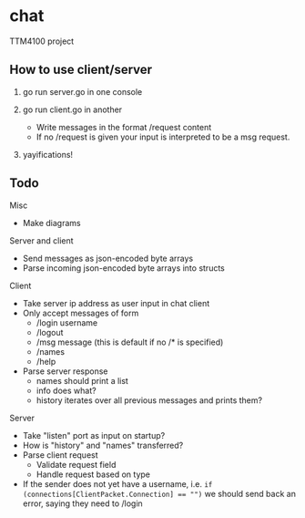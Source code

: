 # chat
TTM4100 project

How to use client/server
------------------------
1. go run server.go in one console
2. go run client.go in another

	* Write messages in the format /request content
	* If no /request is given your input is interpreted
	  to be a msg request.

3. yayifications!

Todo
----
Misc
* Make diagrams

Server and client
* Send messages as json-encoded byte arrays
* Parse incoming json-encoded byte arrays into structs

Client
* Take server ip address as user input in chat client
* Only accept messages of form
	- /login username
	- /logout
	- /msg message (this is default if no /* is specified)
	- /names
	- /help
* Parse server response
	- names should print a list
	- info does what?
	- history iterates over all previous messages and prints them?

Server
* Take "listen" port as input on startup?
* How is "history" and "names" transferred?
* Parse client request
	- Validate request field
	- Handle request based on type
* If the sender does not yet have a username, i.e.
	``if (connections[ClientPacket.Connection] == "")``
	we should send back an error, saying they need to /login
